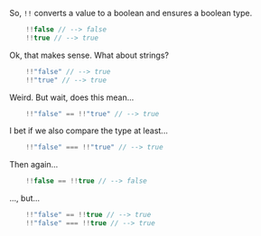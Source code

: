 So, `!!` converts a value to a boolean and ensures a boolean type.

``` javascript
    !!false // --> false
    !!true // --> true
```

Ok, that makes sense. What about strings?

``` javascript
    !!"false" // --> true
    !!"true" // --> true
```

Weird. But wait, does this mean...

``` javascript
    !!"false" == !!"true" // --> true
```

I bet if we also compare the type at least...


``` javascript
    !!"false" === !!"true" // --> true
```

Then again...

``` javascript
    !!false == !!true // --> false
```

..., but...

``` javascript
    !!"false" == !!true // --> true
    !!"false" === !!true // --> true
```
